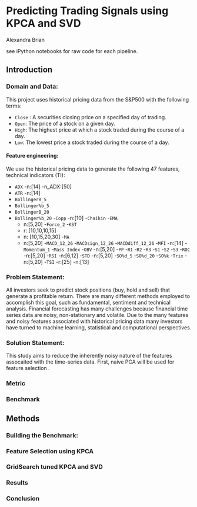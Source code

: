 # Predicting Trading Signals using KPCA and SVD

Alexandra Brian

see iPython notebooks for raw code for each pipeline.

## Introduction

### Domain and Data:
This project uses historical pricing data from the S&P500 with the following terms:

- `Close` : A securities closing price on a specified day of trading.
- `Open`: The price of a stock on a given day.
- `High`: The highest price at which a stock traded during the course of a day. 
- `Low`: The lowest price a stock traded during the course of a day. 

#### Feature engineering:
We use the historical pricing data to generate the following 47 features, technical indicators (TI):

- `ADX`
    -n:[14]
    -n_ADX:[50]
- `ATR`
    -n:[14]
- `BollingerB_5`
- `Bollinger%b_5`
- `BollingerB_20` 
- `Bollinger%b_20`
-`Copp`
    -n:[10]
-`Chaikin`
-`EMA`
    - n:[5,20]
-`Force_2`
-`KST` 
    - r: [10,10,10,15] 
    - n: [10,15,20,30] 
-`MA` 
    - n:[5,20] 
-`MACD_12_26`
-`MACDsign_12_26`
-`MACDdiff_12_26`
-`MFI`
    -n:[14]
-`Momentum_1`
-`Mass Index`
-`OBV`
    -n:[5,20]
-`PP`
-`R1`
-`R2`
-`R3`
-`S1`
-`S2`
-`S3`
-`ROC`
    -n:[5,20]
-`RSI`
    -n:[6,12]
-`STD`
    -n:[5,20]
-`SO%d_5`
-`SO%d_20`
-`SO%k`
-`Trix`
    -n:[5,20]
-`TSI`
    -r:[25]
    -n:[13]

### Problem Statement: 
All investors seek to predict stock positions (buy, hold and sell) that generate a profitable return. There are many different methods employed to accomplish this goal, such as fundamental, sentiment  and technical analysis. Financial forecasting has many challenges because financial time series data are noisy, non-stationary and volatile. Due to the many features and noisy features associated with historical pricing data many investors have turned to machine learning, statistical and computational perspectives.    

### Solution Statement: 
This study aims to reduce the inherently noisy nature of the features assocaited with the time-series data. First, naive PCA will be used for feature selection . 


### Metric

### Benchmark

## Methods

### Building the Benchmark: 

### Feature Selection using KPCA

### GridSearch tuned KPCA and SVD

### Results

### Conclusion 